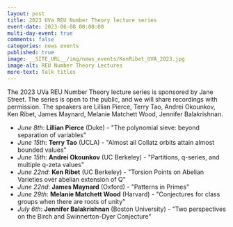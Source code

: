 ```yaml
---
layout: post
title: 2023 UVa REU Number Theory lecture series
event-date: 2023-06-08 00:00:00
multi-day-event: true
comments: false
categories: news events
published: true
image: __SITE_URL__/img/news_events/KenRibet_UVA_2023.jpg
image-alt: REU Number Theory Lectures
more-text: Talk titles
---
```



The 2023 UVa REU Number Theory lecture series is sponsored by Jane Street. The series is open to the public, and we will share recordings with permission. The speakers are Lillian Pierce, Terry Tao, Andrei Okounkov, Ken Ribet, James Maynard, Melanie Matchett Wood, Jennifer Balakrishnan.

<!--more-->

- *June 8th*: **Lillian Pierce** (Duke) - "The polynomial sieve: beyond separation of variables"
- *June 15th*: **Terry Tao** (UCLA) - "Almost all Collatz orbits attain almost bounded values"
- *June 15th*: **Andrei Okounkov** (UC Berkeley) - "Partitions, q-series, and multiple q-zeta values"
- *June 22nd*: **Ken Ribet** (UC Berkeley) - "Torsion Points on Abelian Varieties over abelian extension of Q"
- *June 22nd*: **James Maynard** (Oxford) - "Patterns in Primes"
- *June 29th*: **Melanie Matchett Wood** (Harvard) - "Conjectures for class groups when there are roots of unity"
- *July 6th*: **Jennifer Balakrishnan** (Boston University) - "Two perspectives on the Birch and Swinnerton-Dyer Conjecture"

